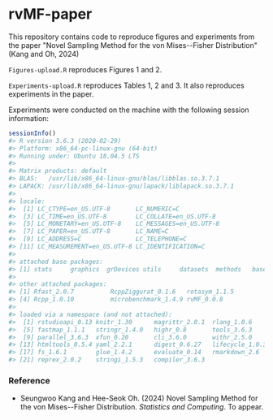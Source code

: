 # rvMF-paper

This repository contains code to reproduce figures and experiments from the paper "Novel Sampling Method for the von Mises--Fisher Distribution" (Kang and Oh, 2024)

`Figures-upload.R` reproduces Figures 1 and 2.

`Experiments-upload.R` reproduces Tables 1, 2 and 3. It also reproduces experiments in the paper.

Experiments were conducted on the machine with the following session information:

``` r
sessionInfo()
#> R version 3.6.3 (2020-02-29)
#> Platform: x86_64-pc-linux-gnu (64-bit)
#> Running under: Ubuntu 18.04.5 LTS
#> 
#> Matrix products: default
#> BLAS:   /usr/lib/x86_64-linux-gnu/blas/libblas.so.3.7.1
#> LAPACK: /usr/lib/x86_64-linux-gnu/lapack/liblapack.so.3.7.1
#> 
#> locale:
#>  [1] LC_CTYPE=en_US.UTF-8       LC_NUMERIC=C              
#>  [3] LC_TIME=en_US.UTF-8        LC_COLLATE=en_US.UTF-8    
#>  [5] LC_MONETARY=en_US.UTF-8    LC_MESSAGES=en_US.UTF-8   
#>  [7] LC_PAPER=en_US.UTF-8       LC_NAME=C                 
#>  [9] LC_ADDRESS=C               LC_TELEPHONE=C            
#> [11] LC_MEASUREMENT=en_US.UTF-8 LC_IDENTIFICATION=C       
#> 
#> attached base packages:
#> [1] stats     graphics  grDevices utils     datasets  methods   base     
#> 
#> other attached packages:
#> [1] Rfast_2.0.7          RcppZiggurat_0.1.6   rotasym_1.1.5       
#> [4] Rcpp_1.0.10          microbenchmark_1.4.9 rvMF_0.0.8          
#> 
#> loaded via a namespace (and not attached):
#>  [1] rstudioapi_0.13 knitr_1.30      magrittr_2.0.1  rlang_1.0.6    
#>  [5] fastmap_1.1.1   stringr_1.4.0   highr_0.8       tools_3.6.3    
#>  [9] parallel_3.6.3  xfun_0.20       cli_3.6.0       withr_2.5.0    
#> [13] htmltools_0.5.4 yaml_2.2.1      digest_0.6.27   lifecycle_1.0.3
#> [17] fs_1.6.1        glue_1.4.2      evaluate_0.14   rmarkdown_2.6  
#> [21] reprex_2.0.2    stringi_1.5.3   compiler_3.6.3
```

### Reference

-   Seungwoo Kang and Hee-Seok Oh. (2024) Novel Sampling Method for the von Mises--Fisher Distribution. *Statistics and Computing*. To appear.
